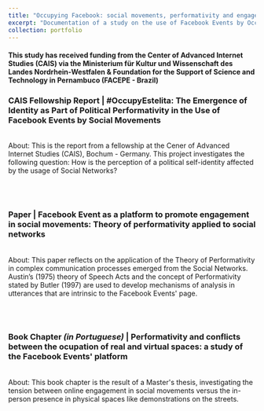 ```yaml
---
title: "Occupying Facebook: social movements, performativity and engagement"
excerpt: "Documentation of a study on the use of Facebook Events by Occupy Movements in Brazil to promote engagement in demonstrations<br/><br/><img src='/images/occupy.png'>"
collection: portfolio
---
```

#### This study has received funding from the Center of Advanced Internet Studies (CAIS) via the Ministerium für Kultur und Wissenschaft des Landes Nordrhein-Westfalen & Foundation for the Support of Science and Technology in Pernambuco (FACEPE - Brazil)

### CAIS Fellowship Report | #OccupyEstelita: The Emergence of Identity as Part of Political Performativity in the Use of Facebook Events by Social Movements 
<br/>
About: This is the report from a fellowship at the Cener of Advanced Internet Studies (CAIS), Bochum - Germany. This project investigates the following question: How is the perception of a political self-identity affected by the usage of Social Networks? 
<br/>

<object data="https://www.cais.nrw/wp-94fa4-content/uploads/CAIS_Report/Mello-2018-Political-Performativity-CAIS-Report.pdf" width="1000" height="1000" type='application/pdf'></object>

<br/><br/>
### Paper | Facebook Event as a platform to promote engagement in social movements: Theory of performativity applied to social networks
<br/>
About: This paper reflects on the application of the Theory of Performativity in complex communication processes emerged from the Social Networks. Austin’s (1975) theory of Speech Acts and the concept of Performativity stated by Butler (1997) are used to develop mechanisms of analysis in utterances that are intrinsic to the Facebook Events' page.
<br/>

<object data="https://caiocmello.github.io/files/artigoestelita.pdf" width="1000" height="1000" type='application/pdf'></object>

<br/><br/>
### Book Chapter <i>(in Portuguese)</i> | Performativity and conflicts between the ocupation of real and virtual spaces: a study of the Facebook Events' platform 
<br/>
About: This book chapter is the result of a Master's thesis, investigating the tension between online engagement in social movements versus the in-person presence in physical spaces like demonstrations on the streets.   
<br/>

<object data="https://repositorio.ufba.br/bitstream/ri/26089/1/MobilidadeEspacialidadesAlteridades-EDUFBA-2018.pdf" width="1000" height="1000" type='application/pdf'></object>


